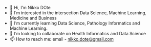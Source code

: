 - 👋 Hi, I’m Nikko DOte
- 👀 I’m interested in the intersection Data Science, Machine Learning, Medicine and Business
- 🌱 I’m currently learning Data Science, Pathology Informatics and Machine Learning.
- 💞️ I’m looking to collaborate on Health Informatics and Data Science
- 📫 How to reach me: email -  nikko.dote@gmail.com

<!---
ndote/ndote is a ✨ special ✨ repository because its `README.md` (this file) appears on your GitHub profile.
You can click the Preview link to take a look at your changes.
--->
